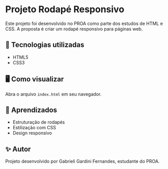 # Projeto Rodapé Responsivo

Este projeto foi desenvolvido no PROA como parte dos estudos de HTML e CSS.
A proposta é criar um rodapé responsivo para páginas web.

## 🚀 Tecnologias utilizadas
- HTML5
- CSS3

## 🖥️ Como visualizar
Abra o arquivo `index.html` em seu navegador.

## 📌 Aprendizados
- Estruturação de rodapés
- Estilização com CSS
- Design responsivo

## ✨ Autor
Projeto desenvolvido por Gabrieli Gardini Fernandes, estudante do PROA.
